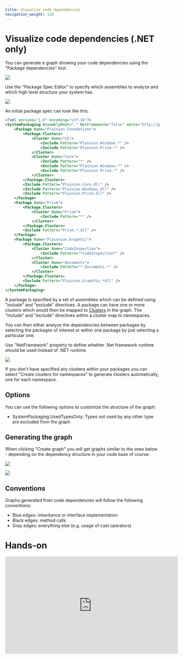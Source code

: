 ```yaml
---
title: Visualize code dependencies
navigation_weight: 120
---
```


# Visualize code dependencies (.NET only)

You can generate a graph showing your code dependencies using the "Package dependencies" tool.

![](../Screenshots/PackageDependencies.png)

Use the "Package Spec Editor" to specify which assemblies to analyze and which high level structure
your system has.

![](../Screenshots/PackageSpecEditor.png) 

An initial package spec can look like this:

```xml
<?xml version="1.0" encoding="utf-16"?>
<SystemPackaging AssemblyRoot="." NetFramework="false" xmlns="http://github.com/ronin4net/plainion/GraphViz/Packaging/Spec">
    <Package Name="Plainion.Foundations">
        <Package.Clusters>
            <Cluster Name="UI">
                <Include Pattern="Plainion.Windows.*" />
                <Include Pattern="Plainion.Prism.*" />
            </Cluster>
            <Cluster Name="Core">
                <Include Pattern="*" />
                <Exclude Pattern="Plainion.Windows.*" />
                <Exclude Pattern="Plainion.Prism.*" />
            </Cluster>
        </Package.Clusters>
        <Include Pattern="Plainion.Core.dll" />
        <Include Pattern="Plainion.Windows.dll" />
        <Include Pattern="Plainion.Prism.dll" />
    </Package>
    <Package Name="Prism">
        <Package.Clusters>
            <Cluster Name="Prism">
                <Include Pattern="*" />
            </Cluster>
        </Package.Clusters>
        <Include Pattern="Prism.*.dll" />
    </Package>
    <Package Name="Plaionion.GraphViz">
        <Package.Clusters>
            <Cluster Name="CodeInspection">
                <Include Pattern="*CodeInspection*" />
            </Cluster>
            <Cluster Name="Documents">
                <Include Pattern="*.Documents.*" />
            </Cluster>
        </Package.Clusters>
        <Include Pattern="Plainion.GraphViz.*dll" />
    </Package>
</SystemPackaging>
```

A package is specified by a set of assemblies which can be defined using "include" and "exclude" directives.
A package can have one or more clusters which would then be mapped to [Clusters](../Clusters) in the graph.
The "include" and "exclude" directives within a cluster map to namespaces.

You can then either analyze the dependencies between packages by selecting the packages of interest or within one package 
by just selecting a particular one.

Use "NetFramework" property to define whether .Net framework runtime should be used instead of .NET runtime.

![](../Screenshots/GenerateGraphFromPackageSpec.png)

If you don't have specified any clusters within your packages you can select "Create clusters for namespaces" to generate
clusters automatically, one for each namespace.

## Options

You can use the following options to customize the structure of the graph:

- SystemPackaging.UsedTypesOnly: Types not used by any other type are excluded from the graph

## Generating the graph

When clicking "Create graph" you will get graphs similar to the ones below - depending on the dependency structure in your
code base of course.

![](../Screenshots/Galaxy.1.png)

![](../Screenshots/Galaxy.2.png)

## Conventions

Graphs generated from code dependencies will follow the following conventions:

- Blue edges: inheritance or interface implementation
- Black edges: method calls
- Gray edges: everything else (e.g. usage of cast operators)

# Hands-on

<iframe width="560" height="315" src="https://www.youtube.com/embed/m6B9-mGJ0LY" title="YouTube video player" frameborder="0" allow="accelerometer; autoplay; clipboard-write; encrypted-media; gyroscope; picture-in-picture; web-share" allowfullscreen></iframe>
